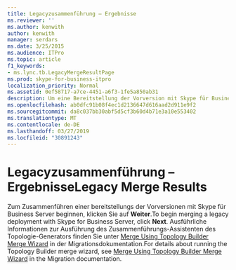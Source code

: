 ```yaml
---
title: Legacyzusammenführung – Ergebnisse
ms.reviewer: ''
ms.author: kenwith
author: kenwith
manager: serdars
ms.date: 3/25/2015
ms.audience: ITPro
ms.topic: article
f1_keywords:
- ms.lync.tb.LegacyMergeResultPage
ms.prod: skype-for-business-itpro
localization_priority: Normal
ms.assetid: 0ef58717-a7ce-4451-a6f3-1fe5a850ab31
description: Um eine Bereitstellung der Vorversion mit Skype für Business Server zusammenführen, klicken Sie auf Weiter. Ausführliche Informationen zur Ausführung des Zusammenführungs-Assistenten des Topologie-Generators finden Sie unter Merge Using Topology Builder Merge Wizard in der Migrationsdokumentation.
ms.openlocfilehash: ab0dfc91b08f4ec1d2136647d616aad2d911e9f2
ms.sourcegitcommit: da8c037bb30abf5d5cf3b60d4b71e3a10e553402
ms.translationtype: MT
ms.contentlocale: de-DE
ms.lasthandoff: 03/27/2019
ms.locfileid: "30891243"
---
```

# <a name="legacy-merge-results"></a><span data-ttu-id="47d1b-104">Legacyzusammenführung – Ergebnisse</span><span class="sxs-lookup"><span data-stu-id="47d1b-104">Legacy Merge Results</span></span>

<span data-ttu-id="47d1b-105">Zum Zusammenführen einer bereitstellungs der Vorversionen mit Skype für Business Server beginnen, klicken Sie auf **Weiter**.</span><span class="sxs-lookup"><span data-stu-id="47d1b-105">To begin merging a legacy deployment with Skype for Business Server, click **Next**.</span></span> <span data-ttu-id="47d1b-106">Ausführliche Informationen zur Ausführung des Zusammenführungs-Assistenten des Topologie-Generators finden Sie unter [Merge Using Topology Builder Merge Wizard](https://technet.microsoft.com/library/c3f3c425-dab6-4dcd-bf0e-d7fde05f2ebf.aspx) in der Migrationsdokumentation.</span><span class="sxs-lookup"><span data-stu-id="47d1b-106">For details about running the Topology Builder merge wizard, see [Merge Using Topology Builder Merge Wizard](https://technet.microsoft.com/library/c3f3c425-dab6-4dcd-bf0e-d7fde05f2ebf.aspx) in the Migration documentation.</span></span>



